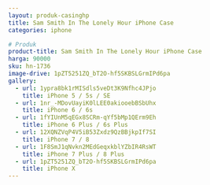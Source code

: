 ```yaml
---
layout: produk-casinghp
title: Sam Smith In The Lonely Hour iPhone Case
categories: iphone

# Produk
product-title: Sam Smith In The Lonely Hour iPhone Case
harga: 90000
sku: hn-1736
image-drive: 1pZT5251ZQ_bT2O-hf5SKBSLGrmIPd6pa
gallery:
  - url: 1ypra8bk1rMISdls5veDt3K9Nfhc4JPjo
    title: iPhone 5 / 5s / SE
  - url: 1nr_-MDovUayiK0lLEE0akiooebBSbUhx
    title: iPhone 6 / 6s
  - url: 1fYIUnM5qEGx8SCRm-qYf5bMp1QErm9Eh
    title: iPhone 6 Plus / 6s Plus
  - url: 12XQNZVqP4V5iB53Zxdz9QzBBjkpIf7SI
    title: iPhone 7 / 8
  - url: 1F8SmJ1qNvkn2MEdGeqxkblYZbIR4RsWT
    title: iPhone 7 Plus / 8 Plus
  - url: 1pZT5251ZQ_bT2O-hf5SKBSLGrmIPd6pa
    title: iPhone X
---
```


